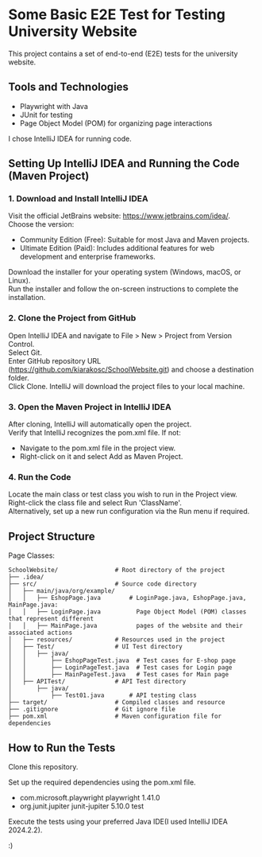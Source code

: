 # Some Basic E2E Test for Testing University Website


This project contains a set of end-to-end (E2E) tests for the university website. 

## Tools and Technologies
* Playwright with Java
* JUnit for testing
* Page Object Model (POM) for organizing page interactions

I chose IntelliJ IDEA for running code.

## Setting Up IntelliJ IDEA and Running the Code (Maven Project)

### 1. Download and Install IntelliJ IDEA
Visit the official JetBrains website: https://www.jetbrains.com/idea/. <br />
Choose the version: <br />
 * Community Edition (Free): Suitable for most Java and Maven projects.<br />
 * Ultimate Edition (Paid): Includes additional features for web development and enterprise frameworks.<br />
 
Download the installer for your operating system (Windows, macOS, or Linux).<br />
Run the installer and follow the on-screen instructions to complete the installation.<br />
    
### 2. Clone the Project from GitHub
Open IntelliJ IDEA and navigate to File > New > Project from Version Control.<br />
Select Git.<br />
Enter GitHub repository URL (https://github.com/kiarakosc/SchoolWebsite.git) and choose a destination folder.<br />
Click Clone. IntelliJ will download the project files to your local machine.<br />
    
### 3. Open the Maven Project in IntelliJ IDEA
After cloning, IntelliJ will automatically open the project.<br />
Verify that IntelliJ recognizes the pom.xml file. If not:<br />
 *  Navigate to the pom.xml file in the project view.<br />
 *  Right-click on it and select Add as Maven Project.<br />
   
### 4. Run the Code
Locate the main class or test class you wish to run in the Project view.<br />
Right-click the class file and select Run 'ClassName'.<br />
Alternatively, set up a new run configuration via the Run menu if required.<br />
    

  
## Project Structure
Page Classes:
```
SchoolWebsite/                # Root directory of the project
├── .idea/                    
├── src/                      # Source code directory
│   ├── main/java/org/example/    
│   │   ├── EshopPage.java        # LoginPage.java, EshopPage.java, MainPage.java:
│   │   ├── LoginPage.java          Page Object Model (POM) classes that represent different
│   │   ├── MainPage.java           pages of the website and their associated actions
│   ├── resources/            # Resources used in the project
│   ├── Test/                 # UI Test directory
│   │   ├── java/           
│   │       ├── EshopPageTest.java  # Test cases for E-shop page
│   │       ├── LoginPageTest.java  # Test cases for Login page
│   │       ├── MainPageTest.java   # Test cases for Main page
│   ├── APITest/              # API Test directory
│       ├── java/             
│           ├── Test01.java       # API testing class
├── target/                   # Compiled classes and resource
├── .gitignore                # Git ignore file
├── pom.xml                   # Maven configuration file for dependencies

```  

## How to Run the Tests
Clone this repository.

Set up the required dependencies using the pom.xml file.
* <!-- Playwright Dependency -->
    <dependency>
        <groupId>com.microsoft.playwright</groupId>
        <artifactId>playwright</artifactId>
        <version>1.41.0</version> <!-- Use the latest version -->
    </dependency>
    
*   <!-- JUnit Dependency -->
    <dependency>
        <groupId>org.junit.jupiter</groupId>
        <artifactId>junit-jupiter</artifactId>
        <version>5.10.0</version> <!-- Use the latest version -->
        <scope>test</scope>
    </dependency>
Execute the tests using your preferred Java IDE(I used IntelliJ IDEA 2024.2.2).

:)

